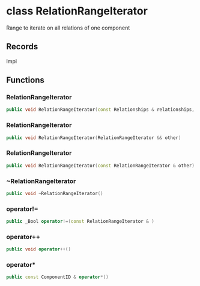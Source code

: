 # class RelationRangeIterator


 Range to iterate on all relations of one component



## Records

Impl



## Functions

### RelationRangeIterator

```cpp
public void RelationRangeIterator(const Relationships & relationships, const uuid & component_id)
```


### RelationRangeIterator

```cpp
public void RelationRangeIterator(RelationRangeIterator && other)
```


### RelationRangeIterator

```cpp
public void RelationRangeIterator(const RelationRangeIterator & other)
```


### ~RelationRangeIterator

```cpp
public void ~RelationRangeIterator()
```


### operator!=

```cpp
public _Bool operator!=(const RelationRangeIterator & )
```


### operator++

```cpp
public void operator++()
```


### operator*

```cpp
public const ComponentID & operator*()
```




